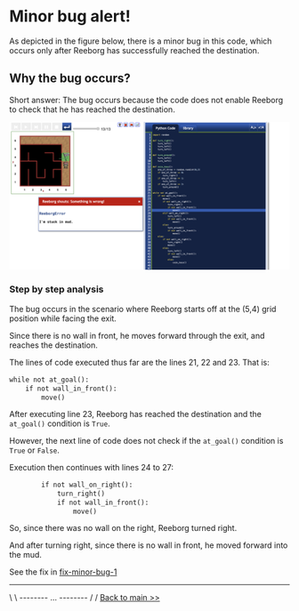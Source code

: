 # Minor bug alert!

As depicted in the figure below, there is a minor bug in this code, which occurs only after Reeborg has successfully reached the destination.

## Why the bug occurs?

Short answer: The bug occurs because the code does not enable Reeborg to check that he has reached the destination.

![Figure: ...](../img/start-at-5-4/start-5,4-facing-flag-BUG-001.png)

### Step by step analysis

The bug occurs in the scenario where Reeborg starts off at the (5,4) grid position while facing the exit.

Since there is no wall in front, he moves forward through the exit, and reaches the destination.

The lines of code executed thus far are the lines 21, 22 and 23. That is:

```
while not at_goal():
    if not wall_in_front():
        move()
```

After executing line 23, Reeborg has reached the destination and the `at_goal()` condition is `True`.

However, the next line of code does not check if the `at_goal()` condition is `True` or `False`.

Execution then continues with lines 24 to 27:

```
        if not wall_on_right():
            turn_right()
            if not wall_in_front():
                move()
```

So, since there was no wall on the right, Reeborg turned right.

And after turning right, since there is no wall in front, he moved forward into the mud.

See the fix in [fix-minor-bug-1](fix-minor-bug-1.md)

---

\ \ -------- ... -------- / / [Back to main >>](../README.md)
